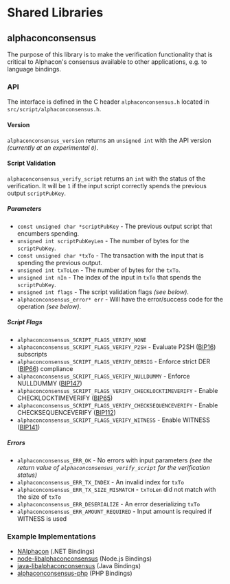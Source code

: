 Shared Libraries
================

## alphaconconsensus

The purpose of this library is to make the verification functionality that is critical to Alphacon's consensus available to other applications, e.g. to language bindings.

### API

The interface is defined in the C header `alphaconconsensus.h` located in  `src/script/alphaconconsensus.h`.

#### Version

`alphaconconsensus_version` returns an `unsigned int` with the API version *(currently at an experimental `0`)*.

#### Script Validation

`alphaconconsensus_verify_script` returns an `int` with the status of the verification. It will be `1` if the input script correctly spends the previous output `scriptPubKey`.

##### Parameters
- `const unsigned char *scriptPubKey` - The previous output script that encumbers spending.
- `unsigned int scriptPubKeyLen` - The number of bytes for the `scriptPubKey`.
- `const unsigned char *txTo` - The transaction with the input that is spending the previous output.
- `unsigned int txToLen` - The number of bytes for the `txTo`.
- `unsigned int nIn` - The index of the input in `txTo` that spends the `scriptPubKey`.
- `unsigned int flags` - The script validation flags *(see below)*.
- `alphaconconsensus_error* err` - Will have the error/success code for the operation *(see below)*.

##### Script Flags
- `alphaconconsensus_SCRIPT_FLAGS_VERIFY_NONE`
- `alphaconconsensus_SCRIPT_FLAGS_VERIFY_P2SH` - Evaluate P2SH ([BIP16](https://github.com/alphacon/bips/blob/master/bip-0016.mediawiki)) subscripts
- `alphaconconsensus_SCRIPT_FLAGS_VERIFY_DERSIG` - Enforce strict DER ([BIP66](https://github.com/alphacon/bips/blob/master/bip-0066.mediawiki)) compliance
- `alphaconconsensus_SCRIPT_FLAGS_VERIFY_NULLDUMMY` - Enforce NULLDUMMY ([BIP147](https://github.com/alphacon/bips/blob/master/bip-0147.mediawiki))
- `alphaconconsensus_SCRIPT_FLAGS_VERIFY_CHECKLOCKTIMEVERIFY` - Enable CHECKLOCKTIMEVERIFY ([BIP65](https://github.com/alphacon/bips/blob/master/bip-0065.mediawiki))
- `alphaconconsensus_SCRIPT_FLAGS_VERIFY_CHECKSEQUENCEVERIFY` - Enable CHECKSEQUENCEVERIFY ([BIP112](https://github.com/alphacon/bips/blob/master/bip-0112.mediawiki))
- `alphaconconsensus_SCRIPT_FLAGS_VERIFY_WITNESS` - Enable WITNESS ([BIP141](https://github.com/alphacon/bips/blob/master/bip-0141.mediawiki))

##### Errors
- `alphaconconsensus_ERR_OK` - No errors with input parameters *(see the return value of `alphaconconsensus_verify_script` for the verification status)*
- `alphaconconsensus_ERR_TX_INDEX` - An invalid index for `txTo`
- `alphaconconsensus_ERR_TX_SIZE_MISMATCH` - `txToLen` did not match with the size of `txTo`
- `alphaconconsensus_ERR_DESERIALIZE` - An error deserializing `txTo`
- `alphaconconsensus_ERR_AMOUNT_REQUIRED` - Input amount is required if WITNESS is used

### Example Implementations
- [NAlphacon](https://github.com/NicolasDorier/NAlphacon/blob/master/NAlphacon/Script.cs#L814) (.NET Bindings)
- [node-libalphaconconsensus](https://github.com/bitpay/node-libalphaconconsensus) (Node.js Bindings)
- [java-libalphaconconsensus](https://github.com/dexX7/java-libalphaconconsensus) (Java Bindings)
- [alphaconconsensus-php](https://github.com/Bit-Wasp/alphaconconsensus-php) (PHP Bindings)
